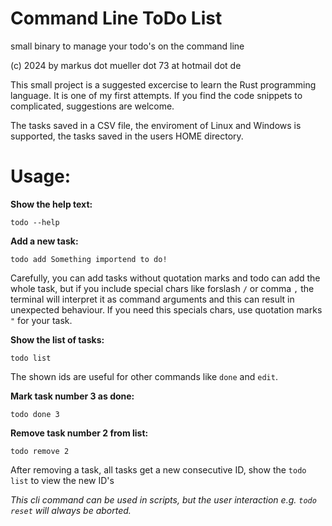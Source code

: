  # Command Line ToDo List

 small binary to manage your todo's on the command line

 (c) 2024 by markus dot mueller dot 73 at hotmail dot de

 This small project is a suggested excercise to learn the Rust programming language. It is one of
 my first attempts. If you find the code snippets to complicated, suggestions are welcome.

 The tasks saved in a CSV file, the enviroment of Linux and Windows is supported, the tasks saved
 in the users HOME directory.

 # Usage:

 **Show the help text:**

 ```todo --help```

 **Add a new task:**

 ```todo add Something importend to do!```

 Carefully, you can add tasks without quotation marks and todo can add the whole task, but if you
 include special chars like forslash ```/``` or comma ```,``` the terminal will interpret it as
 command arguments and this can result in unexpected behaviour. If you need this specials
 chars, use quotation marks ```"``` for your task.

 **Show the list of tasks:**

 ```todo list```

 The shown ids are useful for other commands like ```done``` and ```edit```.

 **Mark task number 3 as done:**

 ```todo done 3```

 **Remove task number 2 from list:**

 ```todo remove 2```

 After removing a task, all tasks get a new consecutive ID, show the ```todo list``` to view the
 new ID's


 *This cli command can be used in scripts, but the user interaction e.g. ```todo reset```
 will always be aborted.*

